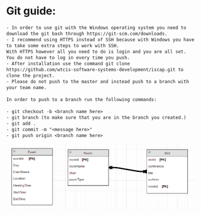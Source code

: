 # Git guide:

	- In order to use git with the Windows operating system you need to download the git bash through https://git-scm.com/downloads. 
	- I recommend using HTTPS instead of SSH because with Windows you have to take some extra steps to work with SSH.
	With HTTPS however all you need to do is login and you are all set. You do not have to log in every time you push.
	- After installation use the command git clone https://github.com/wtcis-software-systems-development/iscap.git to clone the project.
	- Please do not push to the master and instead push to a branch with your team name.
	
	In order to push to a branch run the following commands:
	
	- git checkout -b <branch name here>
	- git branch (to make sure that you are in the branch you created.)
	- git add .
	- git commit -m "<message here>" 
	- git push origin <branch name here> 



![Entities Diagram](entities_Diagram.jpg)
	
